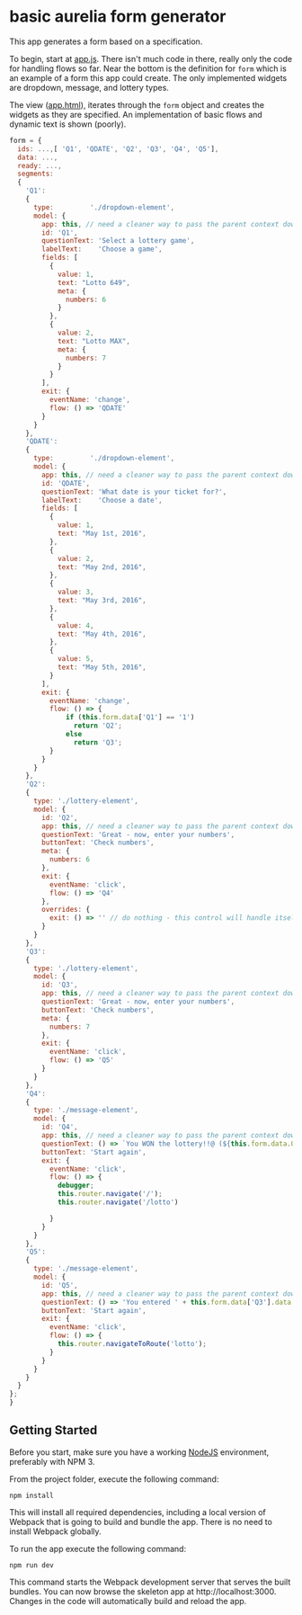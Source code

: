# basic aurelia form generator
This app generates a form based on a specification.  

To begin, start at [app.js](src/components/app.js).  There isn't much code in there, really only the code for handling flows so far. Near the bottom is the definition for `form` which is an example of a form this app could create.  The only implemented widgets are dropdown, message, and lottery types.

The view ([app.html](src/components/app.html)), iterates through the `form` object and creates the widgets as they are specified.  An implementation of basic flows and dynamic text is shown (poorly).

```javascript
form = {
  ids: ...,[ 'Q1', 'QDATE', 'Q2', 'Q3', 'Q4', 'Q5'],
  data: ...,
  ready: ...,
  segments:
  {
    'Q1':
    {
      type:         './dropdown-element',
      model: {
        app: this, // need a cleaner way to pass the parent context down
        id: 'Q1',
        questionText: 'Select a lottery game',
        labelText:    'Choose a game',
        fields: [
          {
            value: 1,
            text: "Lotto 649",
            meta: {
              numbers: 6
            }
          },
          {
            value: 2,
            text: "Lotto MAX",
            meta: {
              numbers: 7
            }
          }
        ],
        exit: {
          eventName: 'change',
          flow: () => 'QDATE'
        }
      }
    },
    'QDATE':
    {
      type:         './dropdown-element',
      model: {
        app: this, // need a cleaner way to pass the parent context down
        id: 'QDATE',
        questionText: 'What date is your ticket for?',
        labelText:    'Choose a date',
        fields: [
          {
            value: 1,
            text: "May 1st, 2016",
          },
          {
            value: 2,
            text: "May 2nd, 2016",
          },
          {
            value: 3,
            text: "May 3rd, 2016",
          },
          {
            value: 4,
            text: "May 4th, 2016",
          },
          {
            value: 5,
            text: "May 5th, 2016",
          }
        ],
        exit: {
          eventName: 'change',
          flow: () => {
              if (this.form.data['Q1'] == '1')
                return 'Q2';
              else
                return 'Q3';
          }
        }
      }
    },
    'Q2':
    {
      type: './lottery-element',
      model: {
        id: 'Q2',
        app: this, // need a cleaner way to pass the parent context down
        questionText: 'Great - now, enter your numbers',
        buttonText: 'Check numbers',
        meta: {
          numbers: 6
        },
        exit: {
          eventName: 'click',
          flow: () => 'Q4'
        },
        overrides: {
          exit: () => '' // do nothing - this control will handle itself.
        }
      }
    },
    'Q3':
    {
      type: './lottery-element',
      model: {
        id: 'Q3',
        app: this, // need a cleaner way to pass the parent context down
        questionText: 'Great - now, enter your numbers',
        buttonText: 'Check numbers',
        meta: {
          numbers: 7
        },
        exit: {
          eventName: 'click',
          flow: () => 'Q5'
        }
      }
    },
    'Q4':
    {
      type: './message-element',
      model: {
        id: 'Q4',
        app: this, // need a cleaner way to pass the parent context down
        questionText: () => `You WON the lottery!!@ (${this.form.data.Q2.winners} out of 6)`,
        buttonText: 'Start again',
        exit: {
          eventName: 'click',
          flow: () => {
            debugger;
            this.router.navigate('/');
            this.router.navigate('/lotto')

          }
        }
      }
    },
    'Q5':
    {
      type: './message-element',
      model: {
        id: 'Q5',
        app: this, // need a cleaner way to pass the parent context down
        questionText: () => 'You entered ' + this.form.data['Q3'].data.length + ' numbers',
        buttonText: 'Start again',
        exit: {
          eventName: 'click',
          flow: () => {
            this.router.navigateToRoute('lotto');
          }
        }
      }
    }
  }
};
}
```
## Getting Started

Before you start, make sure you have a working [NodeJS](http://nodejs.org/) environment, preferably with NPM 3.

From the project folder, execute the following command:

```shell
npm install
```

This will install all required dependencies, including a local version of Webpack that is going to
build and bundle the app. There is no need to install Webpack globally.

To run the app execute the following command:

```shell
npm run dev
```

This command starts the Webpack development server that serves the built bundles.
You can now browse the skeleton app at http://localhost:3000. Changes in the code
will automatically build and reload the app.
